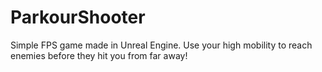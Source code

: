 # ParkourShooter
Simple FPS game made in Unreal Engine. Use your high mobility to reach enemies before they hit you from far away!
